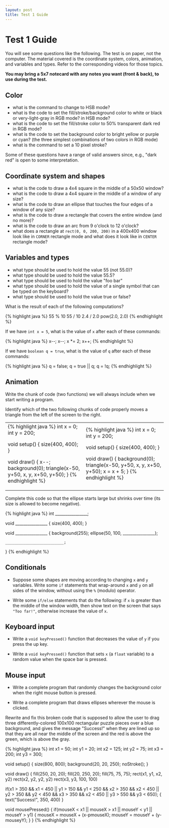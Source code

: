 ```yaml
---
layout: post
title: Test 1 Guide
---
```


# Test 1 Guide

You will see some questions like the following. The test is on paper,
not the computer. The material covered is the coordinate system,
colors, animation, and variables and types. Refer to the corresponding
videos for those topics.

**You may bring a 5x7 notecard with any notes you want (front & back),
to use during the test.**

## Color

- what is the command to change to HSB mode?
- what is the code to set the fill/stroke/background color to white or
  black or very-light-gray in RGB mode? in HSB mode?
- what is the code to set the fill/stroke color to 50% transparent
  dark red in RGB mode?
- what is the code to set the background color to bright yellow or
  purple or cyan? (the three simplest combinations of two colors in
  RGB mode)
- what is the command to set a 10 pixel stroke?

Some of these questions have a range of valid answers since, e.g.,
"dark red" is open to some interpretation.

## Coordinate system and shapes

- what is the code to draw a 4x4 square in the middle of a 50x50 window?
- what is the code to draw a 4x4 square in the middle of a window of any size?
- what is the code to draw an ellipse that touches the four edges of a window of any size?
- what is the code to draw a rectangle that covers the entire window
  (and no more)?
- what is the code to draw an arc from 9 o'clock to 12 o'clock?
- what does a rectangle at `rect(0, 0, 200, 200)` in a 400x400 window
  look like in `CORNER` rectangle mode and what does it look like in
  `CENTER` rectangle mode?

## Variables and types

- what type should be used to hold the value 55 (not 55.0)?
- what type should be used to hold the value 55.5?
- what type should be used to hold the value "foo bar"
- what type should be used to hold the value of a single symbol that can be typed on the keyboard?
- what type should be used to hold the value true or false?

What is the result of each of the following computations?

{% highlight java %}
55 % 10
55 / 10
2.4 / 2.0
pow(2.0, 2.0)
{% endhighlight %}

If we have `int x = 5`, what is the value of `x` after each of these commands:

{% highlight java %}
x--;
x--;
x *= 2;
x++;
{% endhighlight %}

If we have `boolean q = true`, what is the value of `q` after each of
these commands:

{% highlight java %}
q = false;
q = true || q;
q = !q;
{% endhighlight %}

## Animation

Write the chunk of code (two functions) we will always include when we
start writing a program.

Identify which of the two following chunks of code properly moves a
triangle from the left of the screen to the right.

<table>
<tr>
<td>
{% highlight java %}
int x = 0;
int y = 200;

void setup()
{
    size(400, 400);
}

void draw()
{
    x--;
    background(0);
    triangle(x-50, y+50, x, y, x+50, y+50);
}
{% endhighlight %}
</td>
<td>
{% highlight java %}
int x = 0;
int y = 200;

void setup()
{
    size(400, 400);
}

void draw()
{
    background(0);
    triangle(x-50, y+50, x, y, x+50, y+50);
    x = x + 5;
}
{% endhighlight %}
</td>
</tr>
</table>

Complete this code so that the ellipse starts large but shrinks over
time (its size is allowed to become negative).

{% highlight java %}
int ________________;

void ________________
{
    size(400, 400);
}

void ________________
{
    background(255);
    ellipse(50, 100, ________________);
    
    __________________________;
}
{% endhighlight %}

## Conditionals

- Suppose some shapes are moving according to changing `x` and `y`
  variables. Write some `if` statements that wrap-around `x` and `y`
  on all sides of the window, without using the `%` (modulo) operator.

- Write some `if/else` statements that do the following: if `x` is
  greater than the middle of the window width, then show text on the
  screen that says `"Too far!"`, otherwise increase the value of `x`.

## Keyboard input

- Write a `void keyPressed()` function that decreases the value of `y`
  if you press the up key.

- Write a `void keyPressed()` function that sets `x` (a `float`
  variable) to a random value when the space bar is pressed.

## Mouse input

- Write a complete program that randomly changes the background color
  when the right mouse button is pressed.

- Write a complete program that draws ellipses wherever the mouse is
  clicked.

Rewrite and fix this broken code that is supposed to allow the user to
drag three differently-colored 100x100 rectangular puzzle pieces over
a blue background, and gives the message "Success!" when they are
lined up so that they are all near the middle of the screen and the
red is above the green, which is above the gray.

{% highlight java %}
int x1 = 50;
int y1 = 20;
int x2 = 125;
int y2 = 75;
int x3 = 200;
int y3 = 300;

void setup()
{
  size(800, 800);
  background(20, 20, 250);
  noStroke();
}

void draw()
{
  fill(250, 20, 20);
  fill(20, 250, 20);
  fill(75, 75, 75);
  rect(x1, y1, x2, y2)
  rect(x2, y2, y2, y2)
  rect(x3, y3, 100, 100)

  if(x1 > 350 && x1 < 450 || y1 > 150 && y1 < 250
   && x2 > 350 && x2 < 450 || y2 > 350 && y2 < 450
   && x3 > 350 && x2 < 450 || y3 > 550 && y3 < 650);
  {
    text("Success!", 350, 400)
}

void mousePressed()
{
  if(mouseX < x1 || mouseX > x1 || mouseY < y1 || mouseY > y1)
  {
    mouseX = mouseX + (x-pmouseX);
    mouseY = mouseY + (y-mouseyY);
  }
}
{% endhighlight %}

